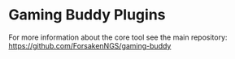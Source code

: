 # Gaming Buddy Plugins

For more information about the core tool see the main repository:
https://github.com/ForsakenNGS/gaming-buddy